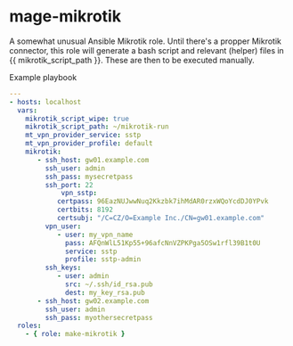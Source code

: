 # mage-mikrotik

A somewhat unusual Ansible Mikrotik role. Until there's a propper Mikrotik connector, this role will generate a bash script and relevant (helper) files in {{ mikrotik_script_path }}. 
These are then to be executed manually.

Example playbook

```yml
---
- hosts: localhost
  vars:
    mikrotik_script_wipe: true
    mikrotik_script_path: ~/mikrotik-run
    mt_vpn_provider_service: sstp
    mt_vpn_provider_profile: default
    mikrotik:
       - ssh_host: gw01.example.com
         ssh_user: admin
         ssh_pass: mysecretpass
         ssh_port: 22
             vpn_sstp:
            certpass: 96EazNUJwwNuq2Kkzbk7ihMdAR0rzxWQoYcdDJ0YPvk
            certbits: 8192
            certsubj: "/C=CZ/O=Example Inc./CN=gw01.example.com"
         vpn_user:
            - user: my_vpn_name
              pass: AFQnWlL51Kp55+96afcNnVZPKPga5OSw1rfl39B1t0U
              service: sstp
              profile: sstp-admin
         ssh_keys:
            - user: admin
              src: ~/.ssh/id_rsa.pub
              dest: my_key_rsa.pub
       - ssh_host: gw02.example.com
         ssh_user: admin
         ssh_pass: myothersecretpass
  roles:
    - { role: make-mikrotik }
 ```
 
 
